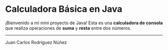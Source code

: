 # Calculadora Básica en Java

¡Bienvenido a mi mini proyecto de Java! Esta es una **calculadora de consola** que realiza operaciones de **suma** y **resta** entre dos números.

---

Juan Carlos Rodríguez Núñez